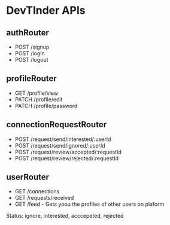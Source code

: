 # DevTInder APIs

## authRouter
- POST /signup
- POST /login
- POST /logout

## profileRouter
- GET /profile/view
- PATCH /profile/edit       
- PATCH /profile/password   

## connectionRequestRouter
- POST /request/send/interested/:userId
- POST /request/send/ignored/:userId
- POST /request/review/accepted/:requestId
- POST /request/review/rejected/:requestId

## userRouter
- GET /connections
- GET /requests/received
- GET /feed - Gets yoou the profiles of other users on plaform

Status: ignore, interested, acccepeted, rejected